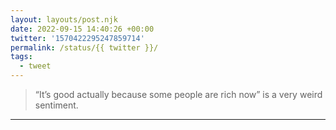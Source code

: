 ```yaml
---
layout: layouts/post.njk
date: 2022-09-15 14:40:26 +00:00
twitter: '1570422295247859714'
permalink: /status/{{ twitter }}/
tags: 
  - tweet
---
```


> “It’s good actually because some people are rich now” is a very weird sentiment.

---
